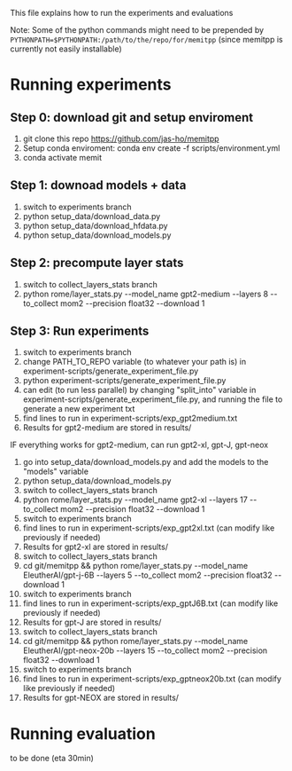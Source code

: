 This file explains how to run the experiments and evaluations

Note: Some of the python commands might need to be prepended by `PYTHONPATH=$PYTHONPATH:/path/to/the/repo/for/memitpp`
(since memitpp is currently not easily installable)


# Running experiments

## Step 0: download git and setup enviroment
1) git clone this repo https://github.com/jas-ho/memitpp
2) Setup conda enviroment: conda env create -f scripts/environment.yml
3) conda activate memit

## Step 1: downoad models + data
1) switch to experiments branch
2) python setup_data/download_data.py
3) python setup_data/download_hfdata.py
4) python setup_data/download_models.py

## Step 2: precompute layer stats
1) switch to collect_layers_stats branch
1) python rome/layer_stats.py --model_name gpt2-medium --layers 8 --to_collect mom2 --precision float32 --download 1

## Step 3: Run experiments
1) switch to experiments branch
2) change PATH_TO_REPO variable (to whatever your path is) in experiment-scripts/generate_experiment_file.py
3) python experiment-scripts/generate_experiment_file.py 
4) can edit (to run less parallel) by changing "split_into" variable in experiment-scripts/generate_experiment_file.py, and running the file to generate a new experiment txt
5) find lines to run in experiment-scripts/exp_gpt2medium.txt
6) Results for gpt2-medium are stored in results/

IF everything works for gpt2-medium, can run gpt2-xl, gpt-J, gpt-neox
1) go into setup_data/download_models.py and add the models to the "models" variable
2) python setup_data/download_models.py
3) switch to collect_layers_stats branch
4) python rome/layer_stats.py --model_name gpt2-xl --layers 17 --to_collect mom2 --precision float32 --download 1
5) switch to experiments branch
6) find lines to run in experiment-scripts/exp_gpt2xl.txt (can modify like previously if needed)
7) Results for gpt2-xl are stored in results/
8) switch to collect_layers_stats branch
9) cd git/memitpp && python rome/layer_stats.py --model_name EleutherAI/gpt-j-6B --layers 5 --to_collect mom2 --precision float32 --download 1
10) switch to experiments branch
11) find lines to run in experiment-scripts/exp_gptJ6B.txt (can modify like previously if needed)
12) Results for gpt-J are stored in results/
13) switch to collect_layers_stats branch
14) cd git/memitpp && python rome/layer_stats.py --model_name EleutherAI/gpt-neox-20b --layers 15 --to_collect mom2 --precision float32 --download 1
15) switch to experiments branch
16) find lines to run in experiment-scripts/exp_gptneox20b.txt (can modify like previously if needed)
17) Results for gpt-NEOX are stored in results/


# Running evaluation
to be done (eta 30min)
